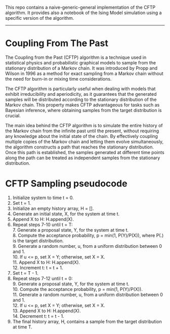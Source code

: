 This repo contains a naive-generic-general implementation of the CFTP algorithm. It provides also a notebook of the Ising Model simulation using a specific version of the algorithm.

***

# Coupling From The Past
The Coupling from the Past (CFTP) algorithm is a technique used in statistical physics and probabilistic graphical models to sample
from the stationary distribution of a Markov chain. It was introduced by Propp and Wilson in 1996 as a method for exact sampling from
a Markov chain without the need for burn-in or mixing time considerations.

The CFTP algorithm is particularly useful when dealing with models that exhibit irreducibility and aperiodicity, as it guarantees that 
the generated samples will be distributed according to the stationary distribution of the Markov chain. This property makes CFTP 
advantageous for tasks such as Bayesian inference, where obtaining samples from the target distribution is crucial.

The main idea behind the CFTP algorithm is to simulate the entire history of the Markov chain from the infinite past until the present,
without requiring any knowledge about the initial state of the chain. By effectively coupling multiple copies of the Markov chain and 
letting them evolve simultaneously, the algorithm constructs a path that reaches the stationary distribution. Once this path is established,
the samples generated at different time points along the path can be treated as independent samples from the stationary distribution.

# CFTP Sampling pseudocode
1. Initialize system to time t = 0.
2. Set t = 1.
3. Initialize an empty history array, H = [].
4. Generate an initial state, X, for the system at time t.
5. Append X to H: H.append(X).
6. Repeat steps 7-10 until t = T:\
    7. Generate a proposal state, Y, for the system at time t.\
    8. Compute the acceptance probability, p = min(1, P(Y)/P(X)), where P(.) is the target distribution.\
    9. Generate a random number, u, from a uniform distribution between 0 and 1.\
    10. If u <= p, set X = Y; otherwise, set X = X.\
    11. Append X to H: H.append(X).\
    12. Increment t: t = t + 1.
7. Set t = T - 1.
8. Repeat steps 7-12 until t = 0:\
    9. Generate a proposal state, Y, for the system at time t.\
    10. Compute the acceptance probability, p = min(1, P(Y)/P(X)).\
    11. Generate a random number, u, from a uniform distribution between 0 and 1.\
    12. If u <= p, set X = Y; otherwise, set X = X.\
    13. Append X to H: H.append(X).\
    14. Decrement t: t = t - 1.
15. The final history array, H, contains a sample from the target distribution at time T.
